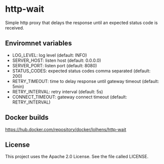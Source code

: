 # http-wait
Simple http proxy that delays the response until an expected status code is received.

## Enviromnet variables
- LOG_LEVEL: log level (default: INFO)
- SERVER_HOST: listen host (default: 0.0.0.0)
- SERVER_PORT: listen port (default: 8080)
- STATUS_CODES: expected status codes comma separated (default: 200)
- RETRY_TIMEOUT: time to delay response until gateway timeout (default: 5min)
- RETRY_INTERVAL: retry interval (default: 5s)
- CONNECT_TIMEOUT: gateway connect timeout (default: RETRY_INTERVAL)

## Docker builds
https://hub.docker.com/repository/docker/lolhens/http-wait

## License
This project uses the Apache 2.0 License. See the file called LICENSE.

